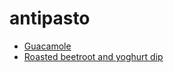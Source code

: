# antipasto #
- [Guacamole](guacamole.md)
- [Roasted beetroot and yoghurt dip](roasted_beetroot_yoghurt_dip.md)